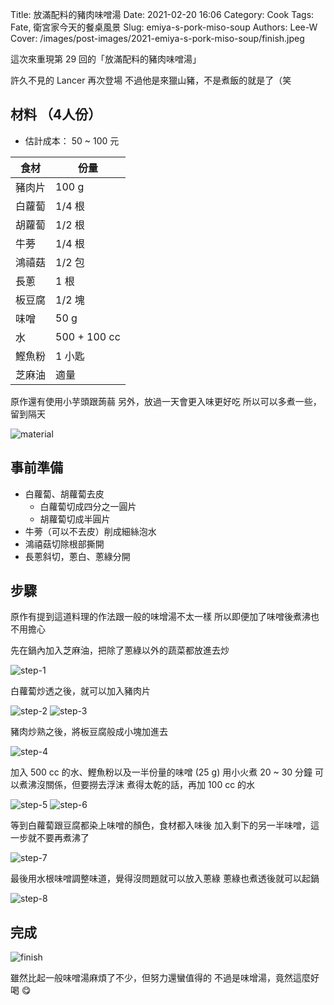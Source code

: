 Title: 放滿配料的豬肉味噌湯
Date: 2021-02-20 16:06
Category: Cook
Tags: Fate, 衛宮家今天的餐桌風景
Slug: emiya-s-pork-miso-soup
Authors: Lee-W
Cover: /images/post-images/2021-emiya-s-pork-miso-soup/finish.jpeg

這次來重現第 29 回的「放滿配料的豬肉味噌湯」

<!--more-->

許久不見的 Lancer 再次登場
不過他是來獵山豬，不是煮飯的就是了（笑

## 材料 （4人份）
* 估計成本： 50 ~ 100 元

| 食材 | 份量 |
| --- | --- |
| 豬肉片 | 100 g|
| 白蘿蔔 | 1/4 根 |
| 胡蘿蔔 | 1/2 根 |
| 牛蒡 | 1/4 根 |
| 鴻禧菇 | 1/2 包 |
| 長蔥 | 1 根 |
| 板豆腐 | 1/2 塊 |
| 味噌 | 50 g |
| 水 | 500 + 100 cc |
| 鰹魚粉 | 1 小匙 |
| 芝麻油 | 適量 |

原作還有使用小芋頭跟蒟蒻
另外，放過一天會更入味更好吃
所以可以多煮一些，留到隔天

![material]({static}/images/post-images/2021-emiya-s-pork-miso-soup/material.jpeg)

## 事前準備
* 白蘿蔔、胡蘿蔔去皮
    * 白蘿蔔切成四分之一圓片
    * 胡蘿蔔切成半圓片
* 牛蒡（可以不去皮）削成細絲泡水
* 鴻禧菇切除根部撕開
* 長蔥斜切，蔥白、蔥綠分開

## 步驟
原作有提到這道料理的作法跟一般的味增湯不太一樣
所以即便加了味噌後煮沸也不用擔心

先在鍋內加入芝麻油，把除了蔥綠以外的蔬菜都放進去炒

![step-1]({static}/images/post-images/2021-emiya-s-pork-miso-soup/step-1.jpeg)

白蘿蔔炒透之後，就可以加入豬肉片

![step-2]({static}/images/post-images/2021-emiya-s-pork-miso-soup/step-2.jpeg)
![step-3]({static}/images/post-images/2021-emiya-s-pork-miso-soup/step-3.jpeg)

豬肉炒熟之後，將板豆腐般成小塊加進去

![step-4]({static}/images/post-images/2021-emiya-s-pork-miso-soup/step-4.jpeg)

加入 500 cc 的水、鰹魚粉以及一半份量的味噌 (25 g)
用小火煮 20 ~ 30 分鐘
可以煮沸沒關係，但要撈去浮沫
煮得太乾的話，再加 100 cc 的水

![step-5]({static}/images/post-images/2021-emiya-s-pork-miso-soup/step-5.jpeg)
![step-6]({static}/images/post-images/2021-emiya-s-pork-miso-soup/step-6.jpeg)

等到白蘿蔔跟豆腐都染上味噌的顏色，食材都入味後
加入剩下的另一半味噌，這一步就不要再煮沸了

![step-7]({static}/images/post-images/2021-emiya-s-pork-miso-soup/step-7.jpeg)

最後用水根味噌調整味道，覺得沒問題就可以放入蔥綠
蔥綠也煮透後就可以起鍋

![step-8]({static}/images/post-images/2021-emiya-s-pork-miso-soup/step-8.jpeg)

## 完成
![finish]({static}/images/post-images/2021-emiya-s-pork-miso-soup/finish.jpeg)

雖然比起一般味噌湯麻煩了不少，但努力還蠻值得的
不過是味增湯，竟然這麼好喝 😋
